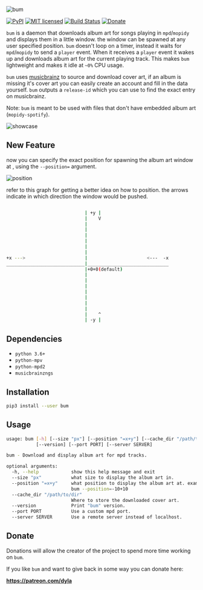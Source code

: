 ![bum](https://imgur.com/MM9xunG.png "🎵 bum")  

[![PyPI](https://img.shields.io/pypi/v/bum.svg)](https://pypi.python.org/pypi/bum/)
[![MIT licensed](https://img.shields.io/badge/license-MIT-blue.svg)](./LICENSE.md)
[![Build Status](https://travis-ci.org/dylanaraps/bum.svg?branch=master)](https://travis-ci.org/dylanaraps/bum)
[![Donate](https://img.shields.io/badge/donate-patreon-yellow.svg)](https://www.patreon.com/dyla)

`bum` is a daemon that downloads album art for songs playing in `mpd`/`mopidy` and displays them in a little window. the window can be spawned at any user specified position.  `bum` doesn't loop on a timer, instead it waits for `mpd`/`mopidy` to send a `player` event. When it receives a `player` event it wakes up and downloads album art for the current playing track. This makes `bum` lightweight and makes it idle at `~0%` CPU usage.

`bum` uses [musicbrainz](https://musicbrainz.org/) to source and download cover art, if an album is missing it's cover art you can easily create an account and fill in the data yourself. `bum` outputs a `release-id` which you can use to find the exact entry on musicbrainz.

Note: `bum` is meant to be used with files that don't have embedded album art (`mopidy-spotify`).  

![showcase](http://i.imgur.com/uKomDoL.gif)

## New Feature

now you can specify the exact position for spawning the album art window at , using the `--position=` argument.  

![position](https://github.com/yedhink/bum/blob/displayLocation/logo/bumPosition.gif)  

refer to this graph for getting a better idea on how to position. the arrows indicate in which direction the window would be pushed.  
```bash

                             | +y |
                             |    V
                             |
                             |
                             |
                             |
                             |
                             |
+x --->                      |                      <---  -x
_____________________________|______________________________
                             |+0+0(default)
                             |
                             |
                             |
                             |
                             |
                             |
                             |
                             |    ^
                             | -y |

```

## Dependencies

- `python 3.6+`
- `python-mpv`
- `python-mpd2`
- `musicbrainzngs`


## Installation

```sh
pip3 install --user bum
```


## Usage

```sh
usage: bum [-h] [--size "px"] [--position "=x+y"] [--cache_dir "/path/to/dir"]
           [--version] [--port PORT] [--server SERVER]

bum - Download and display album art for mpd tracks.

optional arguments:
  -h, --help            show this help message and exit
  --size "px"           what size to display the album art in.
  --position "=x+y"     what position to display the album art at. example:
                        bum --position=-10+10
  --cache_dir "/path/to/dir"
                        Where to store the downloaded cover art.
  --version             Print "bum" version.
  --port PORT           Use a custom mpd port.
  --server SERVER       Use a remote server instead of localhost.
```


## Donate

Donations will allow the creator of the project to spend more time working on `bum`.

If you like `bum` and want to give back in some way you can donate here:

**https://patreon.com/dyla**
